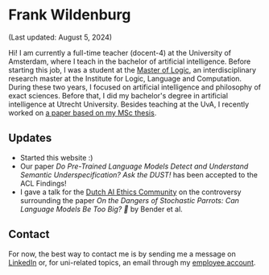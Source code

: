 # Frank Wildenburg

(Last updated: August 5, 2024)

Hi! I am currently a full-time teacher (docent-4) at the University of Amsterdam, where I teach in the bachelor of artificial intelligence. Before starting this job, I was a student at the [Master of Logic](https://msclogic.illc.uva.nl), an interdisciplinary research master at the Institute for Logic, Language and Computation. During these two years, I focused on artificial intelligence and philosophy of exact sciences. Before that, I did my bachelor's degree in artificial intelligence at Utrecht University. Besides teaching at the UvA, I recently worked on [a paper based on my MSc thesis](https://arxiv.org/abs/2402.12486).

## Updates

- Started this website :)
- Our paper _Do Pre-Trained Language Models Detect and Understand Semantic Underspecification? Ask the DUST!_ has been accepted to the ACL Findings!
- I gave a talk for the [Dutch AI Ethics Community](https://www.linkedin.com/company/daiec/) on the controversy surrounding the paper _On the Dangers of Stochastic Parrots: Can Language Models Be Too Big? 🦜_ by Bender et al.

## Contact
For now, the best way to contact me is by sending me a message on [LinkedIn](https://nl.linkedin.com/in/frank-wildenburg-925838161) or, for uni-related topics, an email through my [employee account](https://www.uva.nl/profiel/w/i/f.c.l.wildenburg/f.c.l.wildenburg.html).